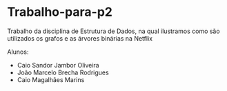 # Trabalho-para-p2

Trabalho da disciplina de Estrutura de Dados, na qual ilustramos como são utilizados os grafos e as árvores binárias na Netflix

Alunos:
  - Caio Sandor Jambor Oliveira
  - João Marcelo Brecha Rodrigues
  - Caio Magalhães Marins
